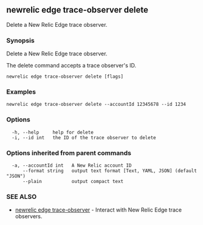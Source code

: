 ## newrelic edge trace-observer delete

Delete a New Relic Edge trace observer.

### Synopsis

Delete a New Relic Edge trace observer.

The delete command accepts a trace observer's ID.


```
newrelic edge trace-observer delete [flags]
```

### Examples

```
newrelic edge trace-observer delete --accountId 12345678 --id 1234
```

### Options

```
  -h, --help     help for delete
  -i, --id int   the ID of the trace observer to delete
```

### Options inherited from parent commands

```
  -a, --accountId int   A New Relic account ID
      --format string   output text format [Text, YAML, JSON] (default "JSON")
      --plain           output compact text
```

### SEE ALSO

* [newrelic edge trace-observer](newrelic_edge_trace-observer.md)	 - Interact with New Relic Edge trace observers.

